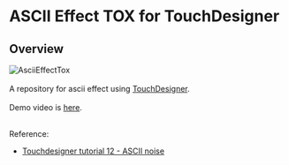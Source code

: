 # ASCII Effect TOX for TouchDesigner
## Overview

![AsciiEffectTox](https://github.com/FollowTheDarkside/td-ascii-effect/assets/9309605/49e7f4f3-30ef-4c9b-95ea-5d1e5c1d3578)
<br>
<br>
A repository for ascii effect using [TouchDesigner](https://derivative.ca/).
<br>
<br>
Demo video is [here](https://youtu.be/vp3eePICF_Y?si=y9wjWuuEfgEbsTWX).
<br>
<br>

Reference:
- [Touchdesigner tutorial 12 - ASCII noise](https://youtu.be/uTXZJrtjGV8?si=vIQZYxHuM1t4U4Ur)